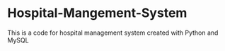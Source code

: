 # Hospital-Mangement-System
This is a code for hospital management system created with Python and MySQL
